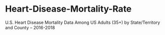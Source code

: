 # Heart-Disease-Mortality-Rate
U.S. Heart Disease Mortality Data Among US Adults (35+) by State/Territory and County – 2016-2018

